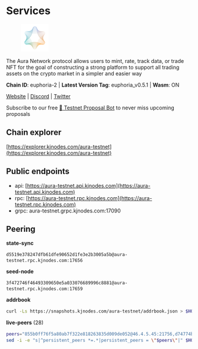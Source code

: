# Services

<figure><img src="https://raw.githubusercontent.com/kj89/cosmos-images/main/logos/aura.png" alt=""><figcaption></figcaption></figure>

The Aura Network protocol allows users to mint, rate, track data,  or trade NFT for the goal of constructing a strong platform to  support all trading assets on the crypto market in a simpler and easier way

**Chain ID**: euphoria-2 | **Latest Version Tag**: euphoria_v0.5.1 | **Wasm**: ON

[Website](https://aura.network) | [Discord](https://discord.gg/hpvF5QcWRf) | [Twitter](https://twitter.com/AuraNetworkHQ)



Subscribe to our free [🤖 Testnet Proposal Bot](https://t.me/kjnodes_testnet_proposal_bot) to never miss upcoming proposals


## Chain explorer
[https://explorer.kjnodes.com/aura-testnet](https://explorer.kjnodes.com/aura-testnet)

## Public endpoints

* api: [https://aura-testnet.api.kjnodes.com](https://aura-testnet.api.kjnodes.com)
* rpc: [https://aura-testnet.rpc.kjnodes.com](https://aura-testnet.rpc.kjnodes.com)
* grpc: aura-testnet.grpc.kjnodes.com:17090

## Peering

**state-sync**

```text
d5519e378247dfb61dfe90652d1fe3e2b3005a5b@aura-testnet.rpc.kjnodes.com:17656
```

**seed-node**

```text
3f472746f46493309650e5a033076689996c8881@aura-testnet.rpc.kjnodes.com:17659
```

**addrbook**
```bash
curl -Ls https://snapshots.kjnodes.com/aura-testnet/addrbook.json > $HOME/.aura/config/addrbook.json
```

**live-peers** (28)
```bash
peers="855b0ff76f5a80ab7f322e818263835d009de052@46.4.5.45:21756,d74774b137ce78a61ccbe9c30ff8ec8cb969247d@89.58.59.10:26656,fb3d13cb2e8ad1a1cae7dc1f21c62411007df9f8@85.10.193.246:33656,0770c2687cc34d59ca62270960d3ffcad6e42cf8@65.108.233.44:21656,b130852645cc3d7925cfccd14d97425a2260e7ec@65.109.82.106:19656,2e1407476ad3566eb11ac92ad1df4782c7ba83dd@18.143.61.108:26656,3152129889968fe62faca92c7dd95bae190c92e5@135.181.142.60:15602,bfef15bb8b4cbc4fb777aa33e75e6064cc1ba5bf@185.144.99.14:26656,7cad1bcb2ad777dba21840832341f2ce14bae1a5@5.75.174.126:26656,21f7e0a082bb1f156f8efdf6b6d36f505605584b@65.108.192.123:43656,5c2a752c9b1952dbed075c56c600c3a79b58c395@195.3.220.57:26966,241bd90cceab3ca7d5d4bcf79bca22c6255ec94b@135.148.233.0:26656,94f09cc1e0d2357c8c8423589c42dc7721387a60@176.9.44.113:26686,e4d8765b82baf3f69c0dc6e5e0488705fa3ceddd@95.217.144.107:21756,d5519e378247dfb61dfe90652d1fe3e2b3005a5b@65.109.68.190:17656,7812205773ac30f3d47200ac2391c79896c60135@54.254.220.113:26656,fdcc8f1ca406213d79947c5f38920a085ed90c0f@136.36.73.232:26676,3d6b07bdb11754c8c8512525dac109d8bdee3857@65.21.53.39:7656,e874935eee84c8313dbb52ba497aed2d8d1f1245@65.108.237.231:27656,b2394ad608075aa405cdf4ab55e36376d93f7b1d@65.108.206.118:56656,6ef01ca6714aa8127d1b21b5339909ca6319dae0@144.76.97.251:26776,b9243524f659f2ff56691a4b2919c3060b2bb824@13.214.5.1:26656,e3dbeeeb2dea9912610b92a436dfe3cb831a94e4@65.108.195.29:36126,9df9e8307e3e671c9bcd1a23f0b73b45f2b8003d@65.109.88.251:35656,705e3c2b2b554586976ed88bb27f68e4c4176a33@13.250.223.114:26656,38b49491b5eb8e4edb31e81acbadc42d50047a9e@66.206.2.162:27656,314e6c8fe910618e7ec56048b30040e734fa41ff@89.117.56.126:25056,ab2b8330cd137984de0654561a31f461d8433424@88.99.3.158:21756"
sed -i -e "s|^persistent_peers *=.*|persistent_peers = \"$peers\"|" $HOME/.aura/config/config.toml
```
